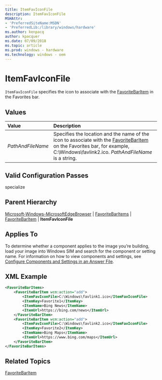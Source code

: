 ```yaml
---
title: ItemFavIconFile
description: ItemFavIconFile
MSHAttr:
- 'PreferredSiteName:MSDN'
- 'PreferredLib:/library/windows/hardware'
ms.author: kenpacq
author: kpacquer
ms.date: 07/09/2018
ms.topic: article
ms.prod: windows - hardware
ms.technology: windows - oem
---
```


# ItemFavIconFile

`ItemFavIconFile` specifies the icon to associate with the [FavoriteBarItem](microsoft-windows-microsoftedgebrowser-favoritebaritems-favoritebaritem.md) in the Favorites bar.

## Values

| Value                   | Description                                                |
|:------------------------|:--------------------------------------------------------------------------------------|
| _PathAndFileName_ | Specifies the location and the name of the icon to associate with the [FavoriteBarItem](microsoft-windows-microsoftedgebrowser-favoritebaritems-favoritebaritem.md) on the Favorites bar, for example, C:\Windows\favlink2.ico. _PathAndFileName_ is a string. |

## Valid Configuration Passes

specialize

## Parent Hierarchy

[Microsoft-Windows-MicrosoftEdgeBrowser](microsoft-windows-microsoftedgebrowser.md) | [FavoriteBarItems](microsoft-windows-microsoftedgebrowser-favoritebaritems.md) | [FavoriteBarItem](microsoft-windows-microsoftedgebrowser-favoritebaritems-favoritebaritem.md) | **ItemFavIconFile**

## Applies To

To determine whether a component applies to the image you’re building, load your image into Windows SIM and search for the component or setting name. For information on how to view components and settings, see [Configure Components and Settings in an Answer File](https://docs.microsoft.com/en-us/windows-hardware/customize/desktop/wsim/configure-components-and-settings-in-an-answer-file).

## XML Example

```XML
<FavoriteBarItems>
    <FavoriteBarItem wcm:action="add">
        <ItemFavIconFile>C:\Windows\favlink1.ico</ItemFavIconFile>
        <ItemKey>Favorite1</ItemKey>
        <ItemName>Bing News</ItemName>
        <ItemUrl>https://bing.com/news</ItemUrl>
    </FavoriteBarItem>
    <FavoriteBarItem wcm:action="add">
        <ItemFavIconFile>C:\Windows\favlink2.ico</ItemFavIconFile>
        <ItemKey>Favorite2</ItemKey>
        <ItemName>Bing Maps</ItemName>
        <ItemUrl>https://www.bing.com/maps</ItemUrl>
    </FavoriteBarItem>
</FavoriteBarItems>
```

## Related Topics

[FavoriteBarItem](microsoft-windows-microsoftedgebrowser-favoritebaritems-favoritebaritem.md)
